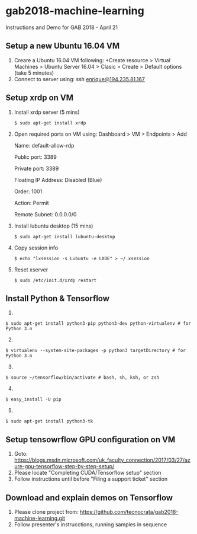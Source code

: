 # gab2018-machine-learning
Instructions and Demo for GAB 2018 - April 21


## Setup a new Ubuntu 16.04 VM
1. Creare a Ubuntu 16.04 VM following: +Create resource > Virtual Machines > Ubuntu Server 16.04 > Clasic > Create > Default options (take 5 minutes)
2. Connect to server using: ssh enrique@194.235.81.167

## Setup xrdp on VM

1. Install xrdp server (5 mins)

    ```
    $ sudo apt-get install xrdp
    ```

2. Open required ports on VM using: Dashboard > VM > Endpoints > Add 

    Name: default-allow-rdp

    Public port: 3389

    Private port: 3389

    Floating IP Address: Disabled (Blue)

    Order: 1001

    Action: Permit

    Remote Subnet: 0.0.0.0/0

3. Install lubuntu desktop (15 mins)

    ```
    $ sudo apt-get install lubuntu-desktop
    ```

4. Copy session info

    ```
    $ echo "lxsession -s Lubuntu -e LXDE" > ~/.xsession
    ```

5. Reset xserver

    ```
    $ sudo /etc/init.d/xrdp restart
    ```

## Install Python & Tensorflow

1.
``` shell
$ sudo apt-get install python3-pip python3-dev python-virtualenv # for Python 3.n
```
2.
```
$ virtualenv --system-site-packages -p python3 targetDirectory # for Python 3.n
```
3.
```
$ source ~/tensorflow/bin/activate # bash, sh, ksh, or zsh
```
4.
```
$ easy_install -U pip
```
5.
```
$ sudo apt-get install python3-tk
```

## Setup tensowrflow GPU configuration on VM

1. Goto: https://blogs.msdn.microsoft.com/uk_faculty_connection/2017/03/27/azure-gpu-tensorflow-step-by-step-setup/
2. Please locate "Completing CUDA/Tensorflow setup" section 
3. Follow instructions until before "Filing a support ticket" section


## Download and explain demos on Tensorflow

1. Please clone project from: https://github.com/tecnocrata/gab2018-machine-learning.git
2. Follow presenter's instrucctions, running samples in sequence